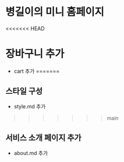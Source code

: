 # 병길이의 미니 홈페이지 
<<<<<<< HEAD

# 장바구니 추가
- cart 추가
=======


## 스타일 구성
- style.md 추가
>>>>>>> main

## 서비스 소개 페이지 추가
- about.md 추가